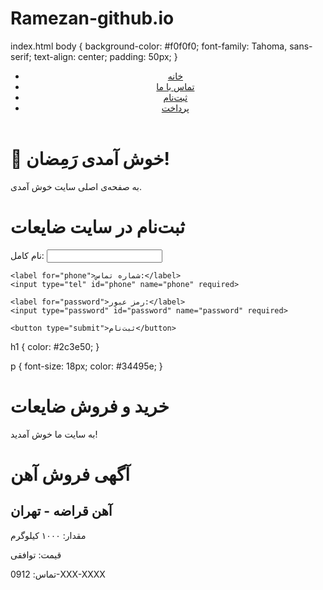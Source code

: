 # Ramezan-github.io
 index.html
 body {
  background-color: #f0f0f0;
  font-family: Tahoma, sans-serif;
  text-align: center;
  padding: 50px;
}
<!DOCTYPE html><!DOCTYPE html>
<html lang="fa">
<head>
  <meta charset="UTF-8">
  <title>خانه</title>
  <link rel="stylesheet" href="style.css">
</head>
<body>
  <header>
    <nav>
      <ul class="menu">
        <li><a href="index.html">خانه</a></li>
        <li><a href="contact.html">تماس با ما</a></li>
        <li><a href="signup.html">ثبت‌نام</a></li>
        <li><a href="payment.html">پرداخت</a></li>
      </ul>
    </nav>
  </header>

  <main>
    <h1>👋 خوش آمدی رَمِضان!</h1>
    <p>به صفحه‌ی اصلی سایت خوش آمدی.</p>
  </main>
</body>
   </html>
<html lang="fa">
<head>
  <meta charset="UTF-8">
  <title>فرم ثبت‌نام</title>
  <link rel="stylesheet" href="signup.css">
</head>
<body>
  <h1>ثبت‌نام در سایت ضایعات</h1>
  <form class="signup-form">
    <label for="name">نام کامل:</label>
    <input type="text" id="name" name="name" required>

    <label for="phone">شماره تماس:</label>
    <input type="tel" id="phone" name="phone" required>

    <label for="password">رمز عبور:</label>
    <input type="password" id="password" name="password" required>

    <button type="submit">ثبت‌نام</button>
  </form>
</body>
</html>
h1 {
  color: #2c3e50;
}

p {
  font-size: 18px;
  color: #34495e;
}
<!DOCTYPE html>
<html lang="fa">
<head>
  <meta charset="UTF-8">
  <title>سایت ضایعات</title>
  <link rel="stylesheet" href="style.css">
</head>
<body>
  <h1>خرید و فروش ضایعات</h1>
  <p>به سایت ما خوش آمدید!</p>
</body>
</html>
<!DOCTYPE html>
<html lang="fa">
<head>
  <meta charset="UTF-8">
  <title>آگهی فروش آهن</title>
  <link rel="stylesheet" href="style.css">
</head>
<body>
  <h1>آگهی فروش آهن</h1>
  <div class="ad-card">
    <h2>آهن قراضه - تهران</h2>
    <p>مقدار: ۱۰۰۰ کیلوگرم</p>
    <p>قیمت: توافقی</p>
    <p>تماس: 0912-XXX-XXXX</p>
  </div>
</body>
</html>
